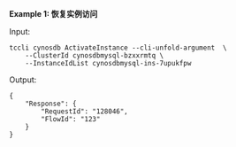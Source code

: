 **Example 1: 恢复实例访问**



Input: 

```
tccli cynosdb ActivateInstance --cli-unfold-argument  \
    --ClusterId cynosdbmysql-bzxxrmtq \
    --InstanceIdList cynosdbmysql-ins-7upukfpw
```

Output: 
```
{
    "Response": {
        "RequestId": "128046",
        "FlowId": "123"
    }
}
```

